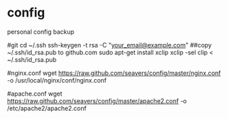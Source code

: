 config
======

personal config backup

#git
    cd ~/.ssh
    ssh-keygen -t rsa -C "your_email@example.com"
    ##copy ~/.ssh/id_rsa.pub to github.com
    sudo apt-get install xclip
    xclip -sel clip < ~/.ssh/id_rsa.pub
    
#nginx.conf
    wget https://raw.github.com/seavers/config/master/nginx.conf -o /usr/local/nginx/conf/nginx.conf
    
#apache.conf
    wget https://raw.github.com/seavers/config/master/apache2.conf -o /etc/apache2/apache2.conf


